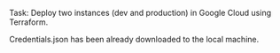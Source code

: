 Task: Deploy two instances (dev and production) in Google Cloud using Terraform.

Credentials.json has been already downloaded to the local machine.
